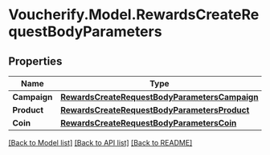 # Voucherify.Model.RewardsCreateRequestBodyParameters

## Properties

Name | Type | Description | Notes
------------ | ------------- | ------------- | -------------
**Campaign** | [**RewardsCreateRequestBodyParametersCampaign**](RewardsCreateRequestBodyParametersCampaign.md) |  | [optional] 
**Product** | [**RewardsCreateRequestBodyParametersProduct**](RewardsCreateRequestBodyParametersProduct.md) |  | [optional] 
**Coin** | [**RewardsCreateRequestBodyParametersCoin**](RewardsCreateRequestBodyParametersCoin.md) |  | [optional] 

[[Back to Model list]](../../README.md#documentation-for-models) [[Back to API list]](../../README.md#documentation-for-api-endpoints) [[Back to README]](../../README.md)

